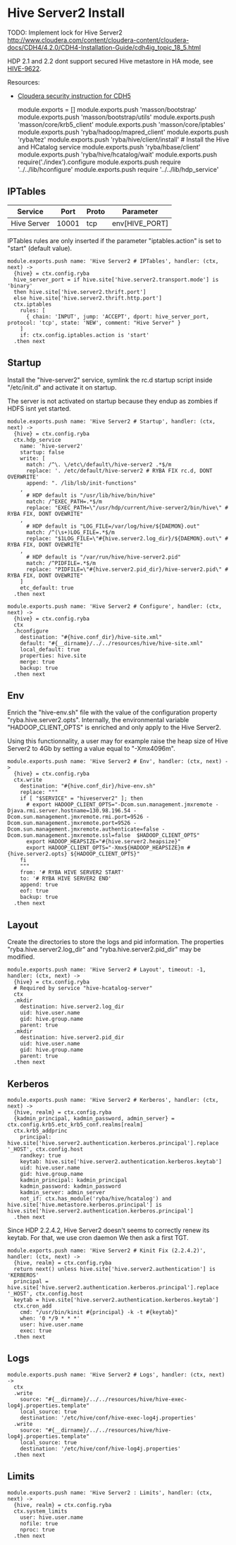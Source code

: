 
# Hive Server2 Install

TODO: Implement lock for Hive Server2
http://www.cloudera.com/content/cloudera-content/cloudera-docs/CDH4/4.2.0/CDH4-Installation-Guide/cdh4ig_topic_18_5.html

HDP 2.1 and 2.2 dont support secured Hive metastore in HA mode, see
[HIVE-9622](https://issues.apache.org/jira/browse/HIVE-9622).

Resources:
*   [Cloudera security instruction for CDH5](http://www.cloudera.com/content/cloudera/en/documentation/core/latest/topics/cdh_sg_hiveserver2_security.html)

    module.exports = []
    module.exports.push 'masson/bootstrap'
    module.exports.push 'masson/bootstrap/utils'
    module.exports.push 'masson/core/krb5_client'
    module.exports.push 'masson/core/iptables'
    module.exports.push 'ryba/hadoop/mapred_client'
    module.exports.push 'ryba/tez'
    module.exports.push 'ryba/hive/client/install' # Install the Hive and HCatalog service
    module.exports.push 'ryba/hbase/client'
    module.exports.push 'ryba/hive/hcatalog/wait'
    module.exports.push require('./index').configure
    module.exports.push require '../../lib/hconfigure'
    module.exports.push require '../../lib/hdp_service'

## IPTables

| Service        | Port  | Proto | Parameter            |
|----------------|-------|-------|----------------------|
| Hive Server    | 10001 | tcp   | env[HIVE_PORT]       |


IPTables rules are only inserted if the parameter "iptables.action" is set to
"start" (default value).

    module.exports.push name: 'Hive Server2 # IPTables', handler: (ctx, next) ->
      {hive} = ctx.config.ryba
      hive_server_port = if hive.site['hive.server2.transport.mode'] is 'binary'
      then hive.site['hive.server2.thrift.port']
      else hive.site['hive.server2.thrift.http.port']
      ctx.iptables
        rules: [
          { chain: 'INPUT', jump: 'ACCEPT', dport: hive_server_port, protocol: 'tcp', state: 'NEW', comment: "Hive Server" }
        ]
        if: ctx.config.iptables.action is 'start'
      .then next

## Startup

Install the "hive-server2" service, symlink the rc.d startup script
inside "/etc/init.d" and activate it on startup.

The server is not activated on startup because they endup as zombies if HDFS
isnt yet started.

    module.exports.push name: 'Hive Server2 # Startup', handler: (ctx, next) ->
      {hive} = ctx.config.ryba
      ctx.hdp_service
        name: 'hive-server2'
        startup: false
        write: [
          match: /^\. \/etc\/default\/hive-server2 .*$/m
          replace: '. /etc/default/hive-server2 # RYBA FIX rc.d, DONT OVERWRITE'
          append: ". /lib/lsb/init-functions"
        ,
          # HDP default is "/usr/lib/hive/bin/hive"
          match: /^EXEC_PATH=.*$/m
          replace: "EXEC_PATH=\"/usr/hdp/current/hive-server2/bin/hive\" # RYBA FIX, DONT OVEWRITE"
        ,
          # HDP default is "LOG_FILE=/var/log/hive/${DAEMON}.out"
          match: /^(\s+)LOG_FILE=.*$/m
          replace: "$1LOG_FILE=\"#{hive.server2.log_dir}/${DAEMON}.out\" # RYBA FIX, DONT OVEWRITE"
        ,
          # HDP default is "/var/run/hive/hive-server2.pid"
          match: /^PIDFILE=.*$/m
          replace: "PIDFILE=\"#{hive.server2.pid_dir}/hive-server2.pid\" # RYBA FIX, DONT OVEWRITE"
        ]
        etc_default: true
      .then next

    module.exports.push name: 'Hive Server2 # Configure', handler: (ctx, next) ->
      {hive} = ctx.config.ryba
      ctx
      .hconfigure
        destination: "#{hive.conf_dir}/hive-site.xml"
        default: "#{__dirname}/../../resources/hive/hive-site.xml"
        local_default: true
        properties: hive.site
        merge: true
        backup: true
      .then next

## Env

Enrich the "hive-env.sh" file with the value of the configuration property
"ryba.hive.server2.opts". Internally, the environmental variable
"HADOOP_CLIENT_OPTS" is enriched and only apply to the Hive Server2.

Using this functionnality, a user may for example raise the heap size of Hive
Server2 to 4Gb by setting a value equal to "-Xmx4096m".

    module.exports.push name: 'Hive Server2 # Env', handler: (ctx, next) ->
      {hive} = ctx.config.ryba
      ctx.write
        destination: "#{hive.conf_dir}/hive-env.sh"
        replace: """
        if [ "$SERVICE" = "hiveserver2" ]; then
          # export HADOOP_CLIENT_OPTS="-Dcom.sun.management.jmxremote -Djava.rmi.server.hostname=130.98.196.54 -Dcom.sun.management.jmxremote.rmi.port=9526 -Dcom.sun.management.jmxremote.port=9526 -Dcom.sun.management.jmxremote.authenticate=false -Dcom.sun.management.jmxremote.ssl=false  $HADOOP_CLIENT_OPTS"
          export HADOOP_HEAPSIZE="#{hive.server2.heapsize}"
          export HADOOP_CLIENT_OPTS="-Xmx${HADOOP_HEAPSIZE}m #{hive.server2.opts} ${HADOOP_CLIENT_OPTS}"
        fi
        """
        from: '# RYBA HIVE SERVER2 START'
        to: '# RYBA HIVE SERVER2 END'
        append: true
        eof: true
        backup: true
      .then next

## Layout

Create the directories to store the logs and pid information. The properties
"ryba.hive.server2.log\_dir" and "ryba.hive.server2.pid\_dir" may be modified.

    module.exports.push name: 'Hive Server2 # Layout', timeout: -1, handler: (ctx, next) ->
      {hive} = ctx.config.ryba
      # Required by service "hive-hcatalog-server"
      ctx
      .mkdir
        destination: hive.server2.log_dir
        uid: hive.user.name
        gid: hive.group.name
        parent: true
      .mkdir
        destination: hive.server2.pid_dir
        uid: hive.user.name
        gid: hive.group.name
        parent: true
      .then next

## Kerberos

    module.exports.push name: 'Hive Server2 # Kerberos', handler: (ctx, next) ->
      {hive, realm} = ctx.config.ryba
      {kadmin_principal, kadmin_password, admin_server} = ctx.config.krb5.etc_krb5_conf.realms[realm]
      ctx.krb5_addprinc
        principal: hive.site['hive.server2.authentication.kerberos.principal'].replace '_HOST', ctx.config.host
        randkey: true
        keytab: hive.site['hive.server2.authentication.kerberos.keytab']
        uid: hive.user.name
        gid: hive.group.name
        kadmin_principal: kadmin_principal
        kadmin_password: kadmin_password
        kadmin_server: admin_server
        not_if: ctx.has_module('ryba/hive/hcatalog') and hive.site['hive.metastore.kerberos.principal'] is hive.site['hive.server2.authentication.kerberos.principal']
      .then next

Since HDP 2.2.4.2, Hive Server2 doesn't seems to correctly renew its keytab. For that, we use cron daemon
We then ask a first TGT.

    module.exports.push name: 'Hive Server2 # Kinit Fix (2.2.4.2)', handler: (ctx, next) ->
      {hive, realm} = ctx.config.ryba
      return next() unless hive.site['hive.server2.authentication'] is 'KERBEROS'
      principal = hive.site['hive.server2.authentication.kerberos.principal'].replace '_HOST', ctx.config.host
      keytab = hive.site['hive.server2.authentication.kerberos.keytab']
      ctx.cron_add
        cmd: "/usr/bin/kinit #{principal} -k -t #{keytab}"
        when: '0 */9 * * *'
        user: hive.user.name
        exec: true
      .then next

## Logs

    module.exports.push name: 'Hive Server2 # Logs', handler: (ctx, next) ->
      ctx
      .write
        source: "#{__dirname}/../../resources/hive/hive-exec-log4j.properties.template"
        local_source: true
        destination: '/etc/hive/conf/hive-exec-log4j.properties'
      .write
        source: "#{__dirname}/../../resources/hive/hive-log4j.properties.template"
        local_source: true
        destination: '/etc/hive/conf/hive-log4j.properties'
      .then next

## Limits

    module.exports.push name: 'Hive Server2 : Limits', handler: (ctx, next) ->
      {hive, realm} = ctx.config.ryba
      ctx.system_limits
        user: hive.user.name
        nofile: true
        nproc: true
      .then next







